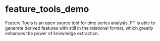 # feature_tools_demo

Feature Tools is an open source tool for time series analysis. FT is able to generate derived features with still in the relational format, which greatly enhances the power of knowledge extraction.

